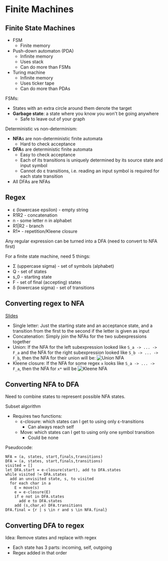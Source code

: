 # Finite Machines

## Finite State Machines

- FSM
  - Finite memory
- Push-down automaton (PDA)
  - Infinite memory
  - Uses stack
  - Can do more than FSMs
- Turing machine
  - Infinite memory
  - Uses ticker tape
  - Can do more than PDAs

FSMs:

- States with an extra circle around them denote the target
- **Garbage state**: a state where you know you won't be going anywhere
  - Safe to leave out of your graph

Deterministic vs non-determinism:

- **NFA**s are non-deterministic finite automata
  - Hard to check acceptance
- **DFA**s are deterministic finite automata
  - Easy to check acceptance
  - Each of its transitions is uniquely determined by its source state and input symbol
  - Cannot do ε transitions, i.e. reading an input symbol is required for each state transition
- All DFAs are NFAs

## Regex

- ε (lowercase epsilon) - empty string
- R1R2 - concatenation
- n - some letter n in alphabet
- R1|R2 - branch
- R1* - repetition/Kleene closure

Any regular expression can be turned into a DFA (need to convert to NFA first)

For a finite state machine, need 5 things:

- Σ (uppercase sigma) - set of symbols (alphabet)
- Q - set of states
- s_0 - starting state
- F - set of final (accepting) states
- δ (lowercase sigma) - set of transitions

## Converting regex to NFA

[Slides](https://bakalian.cs.umd.edu/assets/slides/ndfa.html#/4/0/4)

- Single letter: Just the starting state and an acceptance state, and a transition
  from the first to the second if the letter is given as input
- Concatenation: Simply join the NFAs for the two subexpressions together
- Union: If the NFA for the left subexpression looked like `S_a -> ... -> F_a`
  and the NFA for the right subexpression looked like `S_b -> ... -> F_b`, then
  the NFA for their union will be: ![Union NFA](https://bakalian.cs.umd.edu/assets/slides/dist/assets/ndfa/f11.png)
- Kleene closure: If the NFA for some regex `x` looks like `S_a -> ... -> F_a`,
  then the NFA for `x*` will be ![Kleene NFA](https://bakalian.cs.umd.edu/assets/slides/dist/assets/ndfa/f13.png)

## Converting NFA to DFA

Need to combine states to represent possible NFA states.

Subset algorithm

- Requires two functions:
  - ε-closure: which states can I get to using only ε-transitions
    - Can always reach self
  - Move: which states can I get to using only one symbol transition
    - Could be none

Pseudocode:

```
NFA = (a, states, start,finals,transitions)
DFA = (a, states, start,finals,transitions)
visited = []
let DFA.start = e-closure(start), add to DFA.states 
while visited != DFA.states
  add an unvisited state, s, to visited
  for each char in a
    E = move(s)
    e = e-closure(E)
    if e not in DFA.states
      add e to DFA.states
    add (s,char,e) DFA.transitions
DFA.final = {r | s \in r and s \in NFA.final} 
```

## Converting DFA to regex

Idea: Remove states and replace with regex
- Each state has 3 parts: incoming, self, outgoing
- Regex added in that order
